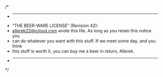 /*
 * ----------------------------------------------------------------------------
 * "THE BEER-WARE LICENSE" (Revision 42):
 * <allerek22@icloud.com> wrote this file. As long as you retain this notice you
 * can do whatever you want with this stuff. If we meet some day, and you think
 * this stuff is worth it, you can buy me a beer in return, Allerek.
 * ----------------------------------------------------------------------------
 */
